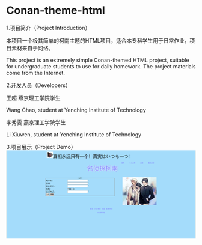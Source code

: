 # Conan-theme-html

1.项目简介（Project Introduction）

本项目一个极其简单的柯南主题的HTML项目，适合本专科学生用于日常作业，项目素材来自于网络。

This project is an extremely simple Conan-themed HTML project, suitable for undergraduate students to use for daily homework. The project materials come from the Internet.

2.开发人员（Developers）

王超 燕京理工学院学生

Wang Chao, student at Yenching Institute of Technology

李秀雯 燕京理工学院学生

Li Xiuwen, student at Yenching Institute of Technology

3.项目展示（Project Demo）
![image](/show.png)

